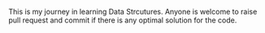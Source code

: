 This is my journey in learning Data Strcutures. Anyone is welcome to raise pull request and commit if there is any optimal solution for the code.
